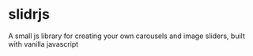 # slidrjs
A small js library for creating your own carousels and image sliders, built with vanilla javascript
